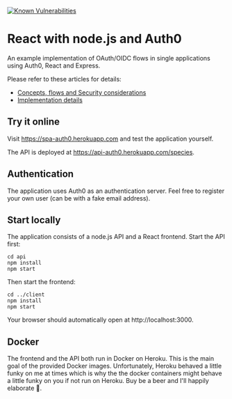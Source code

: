 [![Known Vulnerabilities](https://snyk.io/test/github/dennisMeeQ/auth0-react-express/badge.svg?targetFile=api/package.json)](https://snyk.io/test/github/dennisMeeQ/auth0-react-express?targetFile=api/package.json)

# React with node.js and Auth0

An example implementation of OAuth/OIDC flows in single applications using Auth0, React and Express.

Please refer to these articles for details:
* [Concepts, flows and Security considerations](https://medium.com/better-programming/how-to-securely-implement-authentication-in-single-page-applications-670534da746f)
* [Implementation details](https://medium.com/better-programming/how-to-implement-authentication-in-react-using-auth0-1b5ecb6c8fe0)

## Try it online

Visit https://spa-auth0.herokuapp.com and test the application yourself.

The API is deployed at https://api-auth0.herokuapp.com/species.

## Authentication

The application uses Auth0 as an authentication server. Feel free to register your own user (can be with a fake email address).

## Start locally

The application consists of a node.js API and a React frontend. Start the API first:

```
cd api
npm install
npm start
```

Then start the frontend:

```
cd ../client
npm install
npm start
```

Your browser should automatically open at http://localhost:3000.

## Docker

The frontend and the API both run in Docker on Heroku. This is the main goal of the provided Docker images. Unfortunately, Heroku behaved a little funky on me at times which is why the the docker containers might behave a little funky on you if not run on Heroku. Buy be a beer and I'll happily elaborate 🍺.

